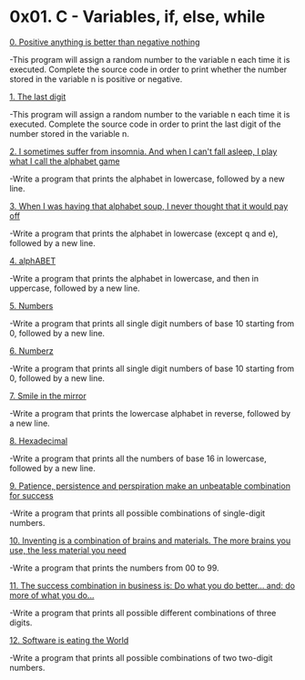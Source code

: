 # **0x01. C - Variables, if, else, while**

[0. Positive anything is better than negative nothing](./0-positive_or_negative.c)

-This program will assign a random number to the variable n each time it is executed. Complete the source code in order to print whether the number stored in the variable n is positive or negative.

[1. The last digit](./1-last_digit.c)

-This program will assign a random number to the variable n each time it is executed. Complete the source code in order to print the last digit of the number stored in the variable n.

[2. I sometimes suffer from insomnia. And when I can't fall asleep, I play what I call the alphabet game](./2-print_alphabet.c)

-Write a program that prints the alphabet in lowercase, followed by a new line.

[3. When I was having that alphabet soup, I never thought that it would pay off](./3-print_alphabets.c)

-Write a program that prints the alphabet in lowercase (except q and e), followed by a new line.

[4. alphABET](./4-print_alphabt.c)

-Write a program that prints the alphabet in lowercase, and then in uppercase, followed by a new line.

[5. Numbers](./5-print_numbers.c)

-Write a program that prints all single digit numbers of base 10 starting from 0, followed by a new line.

[6. Numberz](./6-print_numberz.c)

-Write a program that prints all single digit numbers of base 10 starting from 0, followed by a new line.

[7. Smile in the mirror](./7-print_tebahpla.c)

-Write a program that prints the lowercase alphabet in reverse, followed by a new line.

[8. Hexadecimal](./8-print_base16.c)

-Write a program that prints all the numbers of base 16 in lowercase, followed by a new line.

[9. Patience, persistence and perspiration make an unbeatable combination for success](./9-print_comb.c)

-Write a program that prints all possible combinations of single-digit numbers.

[10. Inventing is a combination of brains and materials. The more brains you use, the less material you need](./100-print_comb3.c)

-Write a program that prints the numbers from 00 to 99.

[11. The success combination in business is: Do what you do better... and: do more of what you do...](./101-print_comb4.c)

-Write a program that prints all possible different combinations of three digits.

[12. Software is eating the World](./102-print_comb5.c)

-Write a program that prints all possible combinations of two two-digit numbers.
